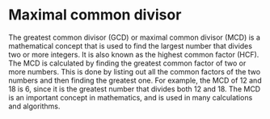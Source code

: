 # Maximal common divisor

The greatest common divisor (GCD) or maximal common divisor (MCD) is a mathematical concept that is used to find the largest number that divides two or more integers. It is also known as the highest common factor (HCF). The MCD is calculated by finding the greatest common factor of two or more numbers. This is done by listing out all the common factors of the two numbers and then finding the greatest one. For example, the MCD of 12 and 18 is 6, since it is the greatest number that divides both 12 and 18. The MCD is an important concept in mathematics, and is used in many calculations and algorithms.
